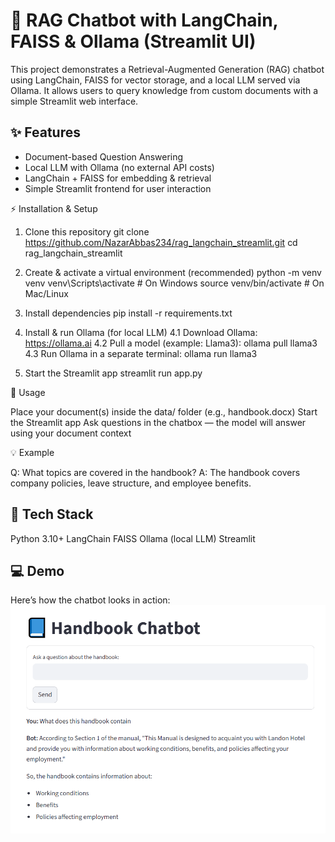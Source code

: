 # 💬 RAG Chatbot with LangChain, FAISS & Ollama (Streamlit UI)

This project demonstrates a Retrieval-Augmented Generation (RAG) chatbot using LangChain, FAISS for vector storage, and a local LLM served via Ollama. It allows users to query knowledge from custom documents with a simple Streamlit web interface.

## ✨ Features
- Document-based Question Answering
- Local LLM with Ollama (no external API costs)
- LangChain + FAISS for embedding & retrieval
- Simple Streamlit frontend for user interaction


⚡ Installation & Setup

1. Clone this repository
git clone https://github.com/NazarAbbas234/rag_langchain_streamlit.git
cd rag_langchain_streamlit

2. Create & activate a virtual environment (recommended)
python -m venv venv
venv\Scripts\activate   # On Windows
source venv/bin/activate  # On Mac/Linux

3. Install dependencies
pip install -r requirements.txt

4. Install & run Ollama (for local LLM)
4.1 Download Ollama: https://ollama.ai
4.2 Pull a model (example: Llama3):
    ollama pull llama3
4.3 Run Ollama in a separate terminal:
    ollama run llama3

5. Start the Streamlit app
streamlit run app.py

🎯 Usage

Place your document(s) inside the data/ folder (e.g., handbook.docx)
Start the Streamlit app
Ask questions in the chatbox — the model will answer using your document context

💡 Example

Q: What topics are covered in the handbook?
A: The handbook covers company policies, leave structure, and employee benefits.

## 🔧 Tech Stack

Python 3.10+
LangChain
FAISS
Ollama (local LLM)
Streamlit


## 💻 Demo

Here’s how the chatbot looks in action:
![Chatbot Screenshot](Assets/images/rag_chatbot.PNG)



